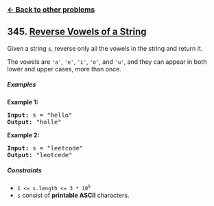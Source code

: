 ### [&#8592; Back to other problems](../../README.md)

## 345. [Reverse Vowels of a String](https://leetcode.com/problems/reverse-string/)

Given a string `s`, reverse only all the vowels in the string and return it.

The vowels are `'a'`, `'e'`, `'i'`, `'o'`, and `'u'`, and they can appear in both lower and upper
cases, more
than once.

##### Examples

**Example 1:**

<pre>
<b>Input:</b> s = "hello"
<b>Output:</b> "holle"
</pre>

**Example 2:**

<pre>
<b>Input:</b> s = "leetcode"
<b>Output:</b> "leotcede"
</pre>

##### Constraints

* <code>1 <= s.length <= 3 * 10<sup>5</sup></code>
* `s` consist of **printable ASCII** characters.
